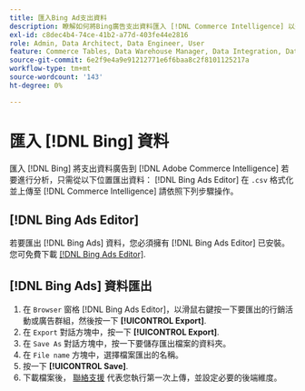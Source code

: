 ```yaml
---
title: 匯入Bing Ad支出資料
description: 瞭解如何將Bing廣告支出資料匯入 [!DNL Commerce Intelligence] 以進行分析。
exl-id: c8dec4b4-74ce-41b2-a77d-403fe44e2816
role: Admin, Data Architect, Data Engineer, User
feature: Commerce Tables, Data Warehouse Manager, Data Integration, Data Import/Export
source-git-commit: 6e2f9e4a9e91212771e6f6baa8c2f8101125217a
workflow-type: tm+mt
source-wordcount: '143'
ht-degree: 0%

---
```


# 匯入 [!DNL Bing] 資料

匯入 [!DNL Bing] 將支出資料廣告到 [!DNL Adobe Commerce Intelligence] 若要進行分析，只需從以下位置匯出資料： [!DNL Bing Ads Editor] 在 `.csv` 格式化並上傳至 [!DNL Commerce Intelligence] 請依照下列步驟操作。

## [!DNL Bing Ads Editor]

若要匯出 [!DNL Bing Ads] 資料，您必須擁有 [!DNL Bing Ads Editor] 已安裝。 您可免費下載 [[!DNL Bing Ads Editor]](https://about.ads.microsoft.com/en-us/solutions/tools/editor).

## [!DNL Bing Ads] 資料匯出

1. 在 `Browser` 窗格 [!DNL Bing Ads Editor]，以滑鼠右鍵按一下要匯出的行銷活動或廣告群組，然後按一下 **[!UICONTROL Export]**.
1. 在 `Export` 對話方塊中，按一下 **[!UICONTROL Export]**.
1. 在 `Save As` 對話方塊中，按一下要儲存匯出檔案的資料夾。
1. 在 `File name` 方塊中，選擇檔案匯出的名稱。
1. 按一下 **[!UICONTROL Save]**.
1. 下載檔案後，  [聯絡支援](https://experienceleague.adobe.com/docs/commerce-knowledge-base/kb/troubleshooting/miscellaneous/mbi-service-policies.html) 代表您執行第一次上傳，並設定必要的後端維度。
